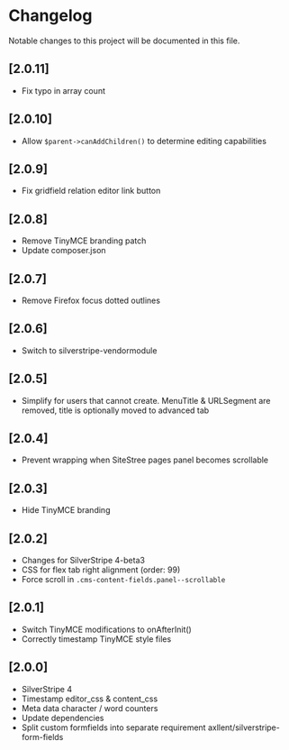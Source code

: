 # Changelog

Notable changes to this project will be documented in this file.

## [2.0.11]

- Fix typo in array count


## [2.0.10]

- Allow `$parent->canAddChildren()` to determine editing capabilities


## [2.0.9]

- Fix gridfield relation editor link button


## [2.0.8]

- Remove TinyMCE branding patch
- Update composer.json


## [2.0.7]

- Remove Firefox focus dotted outlines


## [2.0.6]

- Switch to silverstripe-vendormodule


## [2.0.5]

- Simplify for users that cannot create. MenuTitle & URLSegment are removed, title is optionally moved to advanced tab


## [2.0.4]

- Prevent wrapping when SiteStree pages panel becomes scrollable


## [2.0.3]

- Hide TinyMCE branding


## [2.0.2]

- Changes for SilverStripe 4-beta3
- CSS for flex tab right alignment (order: 99)
- Force scroll in `.cms-content-fields.panel--scrollable`


## [2.0.1]

- Switch TinyMCE modifications to onAfterInit()
- Correctly timestamp TinyMCE style files


## [2.0.0]

- SilverStripe 4
- Timestamp editor_css & content_css
- Meta data character / word counters
- Update dependencies
- Split custom formfields into separate requirement axllent/silverstripe-form-fields
